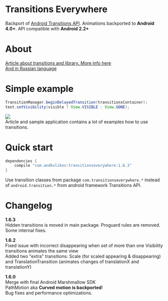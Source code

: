 Transitions Everywhere
============
Backport of [Android Transitions API][1]. Animations backported to <b>Android 4.0+</b>. API compatible with <b>Android 2.2+</b>

About
============
[Article about transitions and library. More info here][2]<br>
[And in Russian language][3]

Simple example
============
```java
TransitionManager.beginDelayedTransition(transitionsContainer);
text.setVisibility(visible ? View.VISIBLE : View.GONE);      
```
<img src="https://habrastorage.org/files/c51/b1e/b26/c51b1eb26fb941698ad5a1368d06603b.gif"/>
<br>Article and sample application contains a lot of examples how to use transitions.

Quick start
============
```groovy
dependencies {
    compile "com.andkulikov:transitionseverywhere:1.6.3"
}
```
Use transition classes from package `com.transitionseverywhere.*` instead of `android.transition.*` from android framework Transitions API.<br>

Changelog
============
<b>1.6.3</b><br>
Hidden transitions is moved in main package. Proguard rules are removed. Some internal fixes.

<b>1.6.2</b><br>
Fixed issue with incorrect disappearing when set of more than one Visibility transitions animates the same view
<br>Added two "extra" transitions: Scale (for scaled appearing & disappearing) and TranslationTransition (animates changes of translationX and translationY)

<b>1.6.0</b><br>
Merge with final Android Marshmallow SDK<br>
PathMotion aka <b>Curved motion is backported</b>!<br>
Bug fixes and performance optimizations.

[1]: http://developer.android.com/reference/android/transition/package-summary.html
[2]: https://medium.com/@andkulikov/animate-all-the-things-transitions-in-android-914af5477d50
[3]: http://habrahabr.ru/post/243363/
